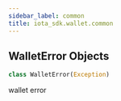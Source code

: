 ```yaml
---
sidebar_label: common
title: iota_sdk.wallet.common
---
```


## WalletError Objects

```python
class WalletError(Exception)
```

wallet error
